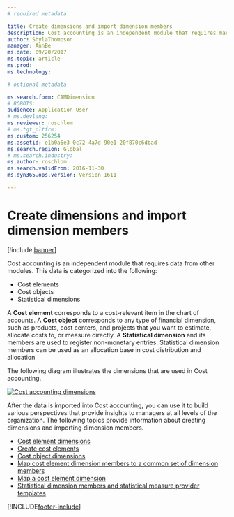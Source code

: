 ```yaml
---
# required metadata

title: Create dimensions and import dimension members
description: Cost accounting is an independent module that requires master data from other modules.
author: ShylaThompson
manager: AnnBe
ms.date: 09/20/2017
ms.topic: article
ms.prod: 
ms.technology: 

# optional metadata

ms.search.form: CAMDimension
# ROBOTS: 
audience: Application User
# ms.devlang: 
ms.reviewer: roschlom
# ms.tgt_pltfrm: 
ms.custom: 256254
ms.assetid: e1b0a6e3-0c72-4a7d-90e1-20f870c6dbad
ms.search.region: Global
# ms.search.industry: 
ms.author: roschlom
ms.search.validFrom: 2016-11-30
ms.dyn365.ops.version: Version 1611

---
```


# Create dimensions and import dimension members

[!include [banner](../includes/banner.md)]

Cost accounting is an independent module that requires data from other modules. This data is categorized into the following:

-  Cost elements
-  Cost objects
-  Statistical dimensions

A **Cost element** corresponds to a cost-relevant item in the chart of accounts. A **Cost object** corresponds to any type of financial dimension, such as products, cost centers, and projects that you want to estimate, allocate costs to, or measure directly. A **Statistical dimension** and its members are used to register non-monetary entries. Statistical dimension members can be used as an allocation base in cost distribution and allocation 

The following diagram illustrates the dimensions that are used in Cost accounting.

[![Cost accounting dimensions](./media/cost-eos-dimensions.png)](./media/cost-eos-dimensions.png)

After the data is imported into Cost accounting, you can use it to build various perspectives that provide insights to managers at all levels of the organization. The following topics provide information about creating dimensions and importing dimension members. 

-  [Cost element dimensions](cost-elements.md)
-  [Create cost elements](./tasks/create-cost-elements.md)
-  [Cost object dimensions](cost-objects.md)
-  [Map cost element dimension members to a common set of dimension members](map-cost-elements-dimension-members.md)
-  [Map a cost element dimension](./tasks/map-cost-element-dimension.md)
-  [Statistical dimension members and statistical measure provider templates](statistical-measure-provider-template.md)








[!INCLUDE[footer-include](../../includes/footer-banner.md)]